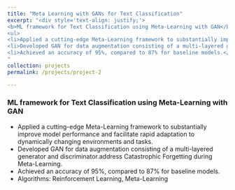 ```yaml
---
title: "Meta Learning with GANs for Text Classification"
excerpt: "<div style='text-align: justify;'> 
<b>ML framework for Text Classification using Meta-Learning with GAN</b>
<ul>
<li>Applied a cutting-edge Meta-Learning framework to substantially improve model performance and facilitate rapid adaptation to dynamically changing environments and tasks.</li> 
<li>Developed GAN for data augmentation consisting of a multi-layered generator and discriminator.address Catastrophic Forgetting during Meta-Learning.</li>
<li>Achieved an accuracy of 95%, compared to 87% for baseline models.</li> 
"
collection: projects
permalink: /projects/project-2

---
```


### ML framework for Text Classification using Meta-Learning with GAN

- Applied a cutting-edge Meta-Learning framework to substantially improve model performance and facilitate rapid adaptation to dynamically changing environments and tasks.
-  Developed GAN for data augmentation consisting of a multi-layered generator and discriminator.address Catastrophic Forgetting during Meta-Learning.
- Achieved an accuracy of 95%, compared to 87% for baseline models.
- Algorithms: Reinforcement Learning, Meta-Learning

